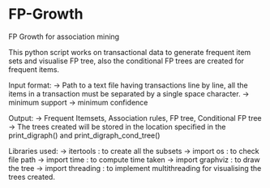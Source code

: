 # FP-Growth

FP Growth for association mining

This python script works on transactional data to generate frequent item sets and visualise FP tree, also the conditional FP trees are created for frequent items.

Input format: -> Path to a text file having transactions line by line, all the items in a transaction must be separated by a single space character.
			        -> minimum support
			        -> minimum confidence

Output: -> Frequent Itemsets, Association rules, FP tree, Conditional FP tree
		    -> The trees created will be stored in the location specified in the print_digraph() and print_digraph_cond_tree()

Libraries used: -> itertools    : to create all the subsets 
				        -> import os    : to check file path
				        -> import time  : to compute time taken
				        -> import graphviz  : to draw the tree
				        -> import threading  : to implement multithreading for visualising the trees created.
	
